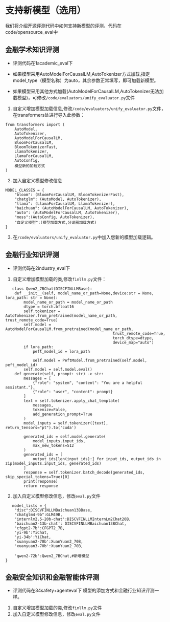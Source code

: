 # 支持新模型（选用）
我们将介绍开源评测代码中如何支持新模型的评测，代码在code/opensource_eval中

## 金融学术知识评测
- 评测代码在1academic_eval下
  
- 如果模型采用AutoModelForCausalLM,AutoTokenizer方式加载,指定model_type（模型名称）为auto，其余参数正常填写，即可加载新模型。

- 如果模型采用其他方式加载(AutoModelForCausalLM,AutoTokenizer无法加载模型)，可修改`/code/evaluators/unify_evaluator.py`文件


1. 自定义增加模型加载信息,修改`/code/evaluators/unify_evaluator.py`文件，在transformers处进行导入此参数：

```text
from transformers import (
    AutoModel,
    AutoTokenizer,
    AutoModelForCausalLM,
    BloomForCausalLM,
    BloomTokenizerFast,
    LlamaTokenizer,
    LlamaForCausalLM,
    AutoConfig,
    模型新的加载方式
)
```

2. 加入自定义模型修改信息		

```text
MODEL_CLASSES = {
    "bloom": (BloomForCausalLM, BloomTokenizerFast),
    "chatglm": (AutoModel, AutoTokenizer),
    "llama": (LlamaForCausalLM, LlamaTokenizer),
    "baichuan": (AutoModelForCausalLM, AutoTokenizer),
    "auto": (AutoModelForCausalLM, AutoTokenizer),
    "moss":(AutoConfig, AutoTokenizer),
    "自定义模型":(模型加载方式,分词器加载方式)
}
```

3. 在`/code/evaluators/unify_evaluator.py`中加入您新的模型加载逻辑。

## 金融行业知识评测
- 评测代码在2industry_eval下
  
1. 自定义增加模型加载的类,修改`finllm.py`文件：
```
   class Qwen2_7BChat(DISCFINLLMBase):
    def __init__(self, model_name_or_path=None,device:str = None, lora_path: str = None):
        model_name_or_path = model_name_or_path
        dtype = torch.bfloat16
        self.tokenizer = AutoTokenizer.from_pretrained(model_name_or_path, trust_remote_code=True)
        self.model = AutoModelForCausalLM.from_pretrained(model_name_or_path,
                                               trust_remote_code=True,
                                               torch_dtype=dtype,
                                               device_map="auto")
        if lora_path:
            peft_model_id = lora_path

            self.model = PeftModel.from_pretrained(self.model, peft_model_id)
        self.model = self.model.eval()
    def generate(self, prompt: str) -> str:
        messages = [
            {"role": "system", "content": "You are a helpful assistant."},
            {"role": "user", "content": prompt}
        ]
        text = self.tokenizer.apply_chat_template(
            messages,
            tokenize=False,
            add_generation_prompt=True
        )
        model_inputs = self.tokenizer([text], return_tensors="pt").to('cuda')

        generated_ids = self.model.generate(
            model_inputs.input_ids,
            max_new_tokens=512
        )
        generated_ids = [
            output_ids[len(input_ids):] for input_ids, output_ids in zip(model_inputs.input_ids, generated_ids)
        ]
        response = self.tokenizer.batch_decode(generated_ids, skip_special_tokens=True)[0]
        print(response)
        return response
```
2. 加入自定义模型修改信息，修改`eval.py`文件
```
   model_lists = {
    "disc":DISCVFINLLMBaichuan13BBase,
    "chatglm4-9b":GLM49B,
    'internlm2.5-20b-chat':DISCVFINLLMInternLm2Chat20B,
    'baichuan2-13b-chat': DISCVFINLLMBaichuan13BChat,
    'cfgpt2-7b':CFGPT2_7B,
    'yi-9b':YiChat,
    'yi-34b':YiChat,
    'xuanyuan2-70b':XuanYuan2_70B,
    'xuanyuan3-70b':XuanYuan2_70B,

    'qwen2-72b':Qwen2_7BChat,#新增模型
}
```

## 金融安全知识和金融智能体评测
- 评测代码在34safety+agenteval下
    模型的添加方式和金融行业知识评测一样。

1. 自定义增加模型加载的类,修改`finllm.py`文件
2. 加入自定义模型修改信息，修改`eval.py`文件
     
  

